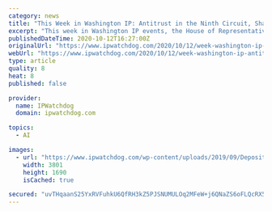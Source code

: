 ```yaml
---
category: news
title: "This Week in Washington IP: Antitrust in the Ninth Circuit, Shaping Artificial Intelligence and Promoting Security in 5G Networks"
excerpt: "This week in Washington IP events, the House of Representatives remains quiet during district work periods, while the Senate focuses on the nomination of Amy Coney Barrett to serve on the U.S. Supreme Court,"
publishedDateTime: 2020-10-12T16:27:00Z
originalUrl: "https://www.ipwatchdog.com/2020/10/12/week-washington-ip-antitrust-ninth-circuit-shaping-artificial-intelligence-promoting-security-5g-networks/id=126174/"
webUrl: "https://www.ipwatchdog.com/2020/10/12/week-washington-ip-antitrust-ninth-circuit-shaping-artificial-intelligence-promoting-security-5g-networks/id=126174/"
type: article
quality: 8
heat: 8
published: false

provider:
  name: IPWatchdog
  domain: ipwatchdog.com

topics:
  - AI

images:
  - url: "https://www.ipwatchdog.com/wp-content/uploads/2019/09/Depositphotos_12633480_xl-2015.jpg"
    width: 3801
    height: 1690
    isCached: true

secured: "uvTHqaanS25YxRVFuhkU6QfRH3kZ5PJSNUMULOq2MFeW+j6QNaZS6oFLQcRX5a7o4pY5/A0vKRJNBIxyCDpIRlR6Ip1M6vv5JXAm7pLo6y0BpQJLXtB9eU3lL/MOwoZtlWsrOjvjfDBp4toudzyXqaMfpnbc3OpfPCdIx7uW328PbkgJSw6G1kux/vZHpqKAgqFRk8jnvNRCRPN5tjnvwnPQTJYUpASL7KwuMUXhky56pzY4lT3gBYJ1UYhq4X61eBnjqNCEfPv6s2WxI1zhOPJtCgTERpMKFcIY/hgIMMxNjU3QRy7CB4RbzimCFy83kI2N74hCxZfQZ2NuhLuUB85t1w4618gzPXHVR4Pdbt4=;HPsZX8DCqXuZKtPQ5dFBEw=="
---
```


